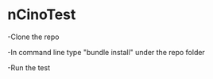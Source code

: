 # nCinoTest

-Clone the repo

-In command line type "bundle install"  under the repo folder

-Run the test
